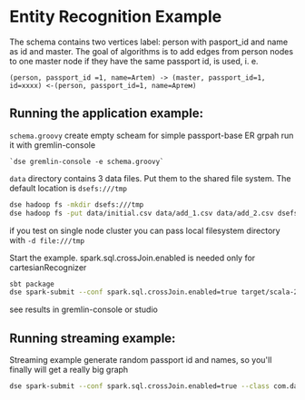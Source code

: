 # Entity Recognition Example

The schema contains two vertices label: person with pasport_id and name as id and master.
The goal of algorithms is to add edges from person nodes to one master node if they have
the same passport id, is used, i. e.
 
`(person, passport_id =1, name=Artem) -> (master, passport_id=1, id=xxxx) <-(person, passport_id=1, name=Артем)`

## Running the application example:

`schema.groovy` create empty scheam for simple passport-base ER grpah
run it with gremlin-console

    `dse gremlin-console -e schema.groovy`

`data` directory contains 3 data files. Put them to the shared file system.
    The default location is `dsefs:///tmp`

 ```bash
dse hadoop fs -mkdir dsefs:///tmp
dse hadoop fs -put data/initial.csv data/add_1.csv data/add_2.csv dsefs:///tmp
```

if you test on single node cluster you can pass local filesystem directory with `-d file:///tmp`

Start the example. spark.sql.crossJoin.enabled is needed only for cartesianRecognizer 

 ```bash
 sbt package 
 dse spark-submit --conf spark.sql.crossJoin.enabled=true target/scala-2.11/entity-resolution_2.11-0.1.jar
 ```
 
see results in gremlin-console or studio
 
 ## Running streaming example:

Streaming example generate random passport id and names, so you'll finally will get a really big graph
 ```bash
 dse spark-submit --conf spark.sql.crossJoin.enabled=true --class com.datastax.bdp.er.streaming.StreamingExample target/scala-2.11/entity-resolution_2.11-0.1.jar
```